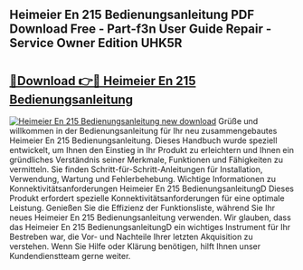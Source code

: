 ## Heimeier En 215 Bedienungsanleitung PDF Download Free - Part-f3n User Guide Repair - Service Owner Edition UHK5R

# <h2><a href="http://df46w3.blite.top/?on=Heimeier+En+215+Bedienungsanleitung">🔗Download 👉🔴 Heimeier En 215 Bedienungsanleitung</a></h2>

[![Heimeier En 215 Bedienungsanleitung new download](https://i.imgur.com/lujVjoI.png)](http://df46w3.blite.top/?on=Heimeier+En+215+Bedienungsanleitung)
Grüße und willkommen in der Bedienungsanleitung für Ihr neu zusammengebautes Heimeier En 215 Bedienungsanleitung. Dieses Handbuch wurde speziell entwickelt, um Ihnen den Einstieg in Ihr Produkt zu erleichtern und Ihnen ein gründliches Verständnis seiner Merkmale, Funktionen und Fähigkeiten zu vermitteln. Sie finden Schritt-für-Schritt-Anleitungen für Installation, Verwendung, Wartung und Fehlerbehebung. Wichtige Informationen zu Konnektivitätsanforderungen Heimeier En 215 BedienungsanleitungD Dieses Produkt erfordert spezielle Konnektivitätsanforderungen für eine optimale Leistung. Genießen Sie die Effizienz der Funktionsliste, während Sie Ihr neues Heimeier En 215 Bedienungsanleitung verwenden. Wir glauben, dass das Heimeier En 215 BedienungsanleitungD ein wichtiges Instrument für Ihr Bestreben war, die Vor- und Nachteile Ihrer letzten Akquisition zu verstehen. Wenn Sie Hilfe oder Klärung benötigen, hilft Ihnen unser Kundendienstteam gerne weiter.
